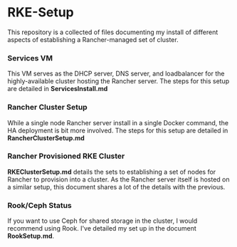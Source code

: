 # RKE-Setup

This repository is a collected of files documenting my install of different aspects of establishing a Rancher-managed set of cluster.

### Services VM
This VM serves as the DHCP server, DNS server, and loadbalancer for the highly-available cluster hosting the Rancher server. The steps for this setup are detailed in **ServicesInstall.md**

### Rancher Cluster Setup
While a single node Rancher server install in a single Docker command, the HA deployment is bit more involved. The steps for this setup are detailed in **RancherClusterSetup.md**

### Rancher Provisioned RKE Cluster
**RKEClusterSetup.md** details the sets to establishing a set of nodes for Rancher to provision into a cluster. As the Rancher server itself is hosted on a similar setup, this document shares a lot of the details with the previous.

### Rook/Ceph Status
If you want to use Ceph for shared storage in the cluster, I would recommend using Rook. I've detailed my set up in the document **RookSetup.md**.
